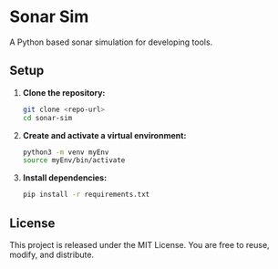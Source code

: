 # Sonar Sim

A Python based sonar simulation for developing tools.

## Setup

1. **Clone the repository:**
   ```bash
   git clone <repo-url>
   cd sonar-sim
   ```

2. **Create and activate a virtual environment:**
   ```bash
   python3 -m venv myEnv
   source myEnv/bin/activate
   ```

3. **Install dependencies:**
   ```bash
   pip install -r requirements.txt
   ```

## License

This project is released under the MIT License. You are free to reuse, modify, and distribute.